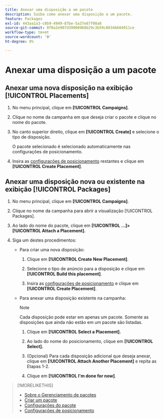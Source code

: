 ```yaml
---
title: Anexar uma disposição a um pacote
description: Saiba como anexar uma disposição a um pacote.
feature: Packages
exl-id: 443aa1a3-c8b9-4949-87be-5a37e67f00a8
source-git-commit: 0f0a2e907d39900968b29c3b59c8034b604911ce
workflow-type: tm+mt
source-wordcount: '0'
ht-degree: 0%

---
```


# Anexar uma disposição a um pacote

## Anexar uma nova disposição na exibição [!UICONTROL Placements]

1. No menu principal, clique em **[!UICONTROL Campaigns]**.

1. Clique no nome da campanha em que deseja criar o pacote e clique no nome do pacote.

1. No canto superior direito, clique em **[!UICONTROL Create]** e selecione o tipo de disposição.

   O pacote selecionado é selecionado automaticamente nas configurações de posicionamento.

1. Insira as [configurações de posicionamento](/help/dsp/campaign-management/placements/placement-settings.md) restantes e clique em **[!UICONTROL Create Placement]**.

## Anexar uma disposição nova ou existente na exibição [!UICONTROL Packages]

1. No menu principal, clique em **[!UICONTROL Campaigns]**.

1. Clique no nome da campanha para abrir a visualização [!UICONTROL Packages].

1. Ao lado do nome do pacote, clique em **[!UICONTROL ...]> [!UICONTROL Attach a Placement].**

1. Siga um destes procedimentos:

   * Para criar uma nova disposição:

      1. Clique em **[!UICONTROL Create New Placement]**.

      1. Selecione o tipo de anúncio para a disposição e clique em **[!UICONTROL Build this placement]**.

      1. Insira as [configurações de posicionamento](/help/dsp/campaign-management/placements/placement-settings.md) e clique em **[!UICONTROL Create Placement]**.
   * Para anexar uma disposição existente na campanha:

      >[!NOTE]
      >
      >Cada disposição pode estar em apenas um pacote. Somente as disposições que ainda não estão em um pacote são listadas.

      1. Clique em **[!UICONTROL Select a Placement].**

      1. Ao lado do nome do posicionamento, clique em **[!UICONTROL Select].**

      1. (Opcional) Para cada disposição adicional que deseja anexar, clique em **[!UICONTROL Attach Another Placement]** e repita as Etapas 1-2.

      1. Clique em **[!UICONTROL I'm done for now]**.


>[!MORELIKETHIS]
>
>* [Sobre o Gerenciamento de pacotes](package-about.md)
>* [Criar um pacote](package-create.md)
>* [Configurações do pacote](package-settings.md)
>* [Configurações de posicionamento](/help/dsp/campaign-management/placements/placement-settings.md)

